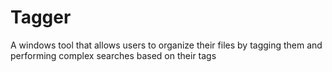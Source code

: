 # Tagger
A windows tool that allows users to organize their files by tagging them and performing complex searches based on their tags
